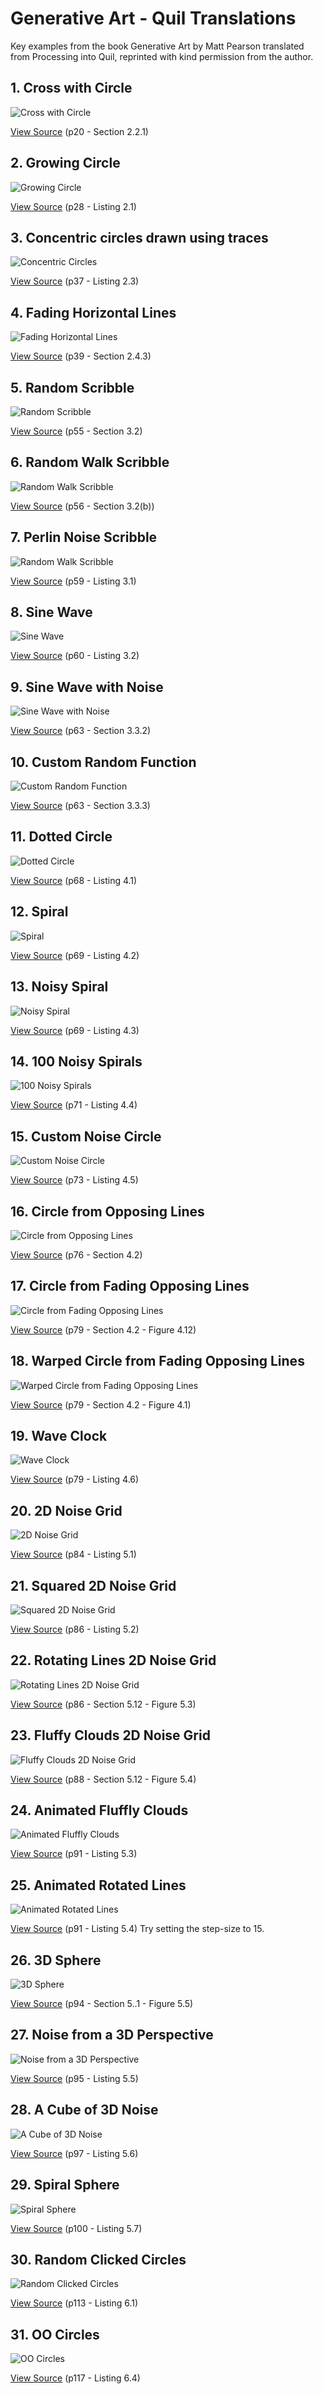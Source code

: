 # Generative Art - Quil Translations

Key examples from the book Generative Art by Matt Pearson translated from Processing into Quil, reprinted with kind permission from the author.

## 1. Cross with Circle
![Cross with Circle](http://cloud.github.com/downloads/quil/quil/gen-art-cross-with-circle.png)

[View Source](https://github.com/quil/quil/blob/master/examples/gen_art/01_cross_with_circle.clj)
(p20 - Section 2.2.1)

## 2. Growing Circle
![Growing Circle](http://cloud.github.com/downloads/quil/quil/gen-art-growing-circle.png)

[View Source](https://github.com/quil/quil/blob/master/examples/gen_art/02_growing_circle.clj)
(p28 - Listing 2.1)

## 3. Concentric circles drawn using traces
![Concentric Circles](http://cloud.github.com/downloads/quil/quil/gen-art-concentric-circles.png)

[View Source](https://github.com/quil/quil/blob/master/examples/gen_art/03_concentric_circles.clj)
(p37 - Listing 2.3)

## 4. Fading Horizontal Lines
![Fading Horizontal Lines](http://cloud.github.com/downloads/quil/quil/gen-art-fading-horizontal-lines.png)

[View Source](https://github.com/quil/quil/blob/master/examples/gen_art/04_fading_horizontal_lines.clj)
(p39 - Section 2.4.3)

## 5. Random Scribble
![Random Scribble](http://cloud.github.com/downloads/quil/quil/gen-art-random-scribble.png)

[View Source](https://github.com/quil/quil/blob/master/examples/gen_art/05_random_scribble.clj)
(p55 - Section 3.2)

## 6. Random Walk Scribble
![Random Walk Scribble](http://cloud.github.com/downloads/quil/quil/gen-art-rand-walk-scribble.jpg)

[View Source](https://github.com/quil/quil/blob/master/examples/gen_art/06_rand_walk_scribble.clj)
(p56 - Section 3.2(b))

## 7. Perlin Noise Scribble
![Random Walk Scribble](http://cloud.github.com/downloads/quil/quil/gen-art-perlin-noise-scribble.jpg)

[View Source](https://github.com/quil/quil/blob/master/examples/gen_art/07_perlin_noise_scribble.clj)
(p59 - Listing 3.1)

## 8. Sine Wave
![Sine Wave](http://cloud.github.com/downloads/quil/quil/gen-art-sine-wave.jpg)

[View Source](https://github.com/quil/quil/blob/master/examples/gen_art/08_sine_wave.clj)
(p60 - Listing 3.2)

## 9. Sine Wave with Noise
![Sine Wave with Noise](http://cloud.github.com/downloads/quil/quil/gen-art-sine-wave-with-noise.jpg)

[View Source](https://github.com/quil/quil/blob/master/examples/gen_art/09_sine_wave_with_noise.clj)
(p63 - Section 3.3.2)

## 10. Custom Random Function
![Custom Random Function](http://cloud.github.com/downloads/quil/quil/gen-art-custom-random-function.jpg)

[View Source](https://github.com/quil/quil/blob/master/examples/gen_art/10_custom_rand.clj)
(p63 - Section 3.3.3)

## 11. Dotted Circle
![Dotted Circle](http://cloud.github.com/downloads/quil/quil/gen-art-dotted-circle.jpg)

[View Source](https://github.com/quil/quil/blob/master/examples/gen_art/11_dotted_circle.clj)
(p68 - Listing 4.1)

## 12. Spiral
![Spiral](http://cloud.github.com/downloads/quil/quil/gen-art-spiral.jpg)

[View Source](https://github.com/quil/quil/blob/master/examples/gen_art/12_spiral.clj)
(p69 - Listing 4.2)

## 13. Noisy Spiral
![Noisy Spiral](http://cloud.github.com/downloads/quil/quil/gen-art-noisy-spiral.jpg)

[View Source](https://github.com/quil/quil/blob/master/examples/gen_art/13_noisy_spiral.clj)
(p69 - Listing 4.3)

## 14. 100 Noisy Spirals
![100 Noisy Spirals](http://cloud.github.com/downloads/quil/quil/gen-art-hundred-noisy-spirals.jpg)

[View Source](https://github.com/quil/quil/blob/master/examples/gen_art/14_hundred_noisy_spirals.clj)
(p71 - Listing 4.4)

## 15. Custom Noise Circle
![Custom Noise Circle](http://cloud.github.com/downloads/quil/quil/gen-art-custom-noise-circle.jpg)

[View Source](https://github.com/quil/quil/blob/master/examples/gen_art/15_custom_noise_circle.clj)
(p73 - Listing 4.5)

## 16. Circle from Opposing Lines
![Circle from Opposing Lines](https://github.com/downloads/quil/quil/gen-art-circle-from-opposing-lines.jpg)

[View Source](https://github.com/quil/quil/blob/master/examples/gen_art/16_circle_from_opposing_lines.clj)
(p76 - Section 4.2)

## 17. Circle from Fading Opposing Lines
![Circle from Fading Opposing Lines](https://github.com/downloads/quil/quil/gen-art-circle-from-fading-opposing-lines.jpg)

[View Source](https://github.com/quil/quil/blob/master/examples/gen_art/17_circle_from_fading_opposing_lines.clj)
(p79 - Section 4.2 - Figure 4.12)

## 18. Warped Circle from Fading Opposing Lines
![Warped Circle from Fading Opposing Lines](https://github.com/downloads/quil/quil/gen-art-warped-circle-from-fading-opposing-lines.jpg)

[View Source](https://github.com/quil/quil/blob/master/examples/gen_art/18_warped_circle_from_fading_opposing_lines.clj)
(p79 - Section 4.2 - Figure 4.1)

## 19. Wave Clock
![Wave Clock](https://github.com/downloads/quil/quil/gen-art-wave-clock.jpg)

[View Source](https://github.com/quil/quil/blob/master/examples/gen_art/19_wave_clock.clj)
(p79 - Listing 4.6)

## 20. 2D Noise Grid
![2D Noise Grid](https://github.com/downloads/quil/quil/gen-art-2d-noise-grid.png)


[View Source](https://github.com/quil/quil/blob/master/examples/gen_art/20_noise-grid.clj)
(p84 - Listing 5.1)

## 21. Squared 2D Noise Grid
![Squared 2D Noise Grid](https://github.com/downloads/quil/quil/gen-art-squared-2D-noise-grid.png)

[View Source](https://github.com/quil/quil/blob/master/examples/gen_art/21_squared_noise-grid.clj)
(p86 - Listing 5.2)

## 22. Rotating Lines 2D Noise Grid
![Rotating Lines 2D Noise Grid](https://github.com/downloads/quil/quil/gen-art-rotating-lines-2D-noise-grid.png)

[View Source](https://github.com/quil/quil/blob/master/examples/gen_art/22_rotating_lines_noise-grid.clj)
(p86 - Section 5.12 - Figure 5.3)

## 23. Fluffy Clouds 2D Noise Grid
![Fluffy Clouds 2D Noise Grid](https://github.com/downloads/quil/quil/gen-art-fluffy-clouds-2D-noise-grid.png)

[View Source](https://github.com/quil/quil/blob/master/examples/gen_art/23_fluffy_clouds_noise-grid.clj)
(p88 - Section 5.12 - Figure 5.4)

## 24. Animated Fluffly Clouds
![Animated Fluffly Clouds](https://github.com/downloads/quil/quil/gen-art-animated-fluffy-clouds.png)

[View Source](https://github.com/quil/quil/blob/master/examples/gen_art/24_animated_fluffy_clouds.clj)
(p91 - Listing 5.3)

## 25. Animated Rotated Lines
![Animated Rotated Lines](https://github.com/downloads/quil/quil/gen-art-animated-rotated-lines.png)

[View Source](https://github.com/quil/quil/blob/master/examples/gen_art/25_animated_rotated_lines.clj)
(p91 - Listing 5.4)
Try setting the step-size to 15.

## 26. 3D Sphere
![3D Sphere](https://github.com/downloads/quil/quil/gen-art-sphere.png)

[View Source](https://github.com/quil/quil/blob/master/examples/gen_art/26_sphere.clj)
(p94 - Section 5..1 - Figure 5.5)

## 27. Noise from a 3D Perspective
![Noise from a 3D Perspective](https://github.com/downloads/quil/quil/gen-art-noise-perspective.png)

[View Source](https://github.com/quil/quil/blob/master/examples/gen_art/27_noise_perspective.clj)
(p95 - Listing 5.5)

## 28. A Cube of 3D Noise
![A Cube of 3D Noise](https://github.com/downloads/quil/quil/gen-art-cube-of-noise.png)

[View Source](https://github.com/quil/quil/blob/master/examples/gen_art/28_cloud_cube.clj)
(p97 - Listing 5.6)

## 29. Spiral Sphere
![Spiral Sphere](https://github.com/downloads/quil/quil/gen-art-spiral-sphere.png)

[View Source](https://github.com/quil/quil/blob/master/examples/gen_art/29_spiral_sphere.clj)
(p100 - Listing 5.7)

## 30. Random Clicked Circles
![Random Clicked Circles](https://github.com/downloads/quil/quil/gen-art-random-clicked-circles.png)

[View Source](https://github.com/quil/quil/blob/master/examples/gen_art/30_random_clicked_circles.clj)
(p113 - Listing 6.1)

## 31. OO Circles
![OO Circles](https://github.com/downloads/quil/quil/gen-art-oo-circles.png)

[View Source](https://github.com/quil/quil/blob/master/examples/gen_art/31_oo_circles.clj)
(p117 - Listing 6.4)
